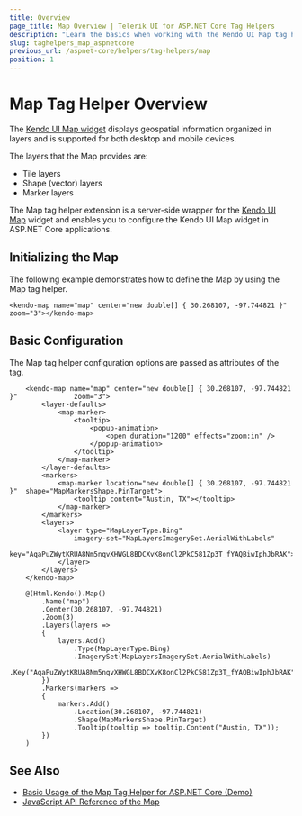 ```yaml
---
title: Overview
page_title: Map Overview | Telerik UI for ASP.NET Core Tag Helpers
description: "Learn the basics when working with the Kendo UI Map tag helper for ASP.NET Core (MVC 6 or ASP.NET Core MVC)."
slug: taghelpers_map_aspnetcore
previous_url: /aspnet-core/helpers/tag-helpers/map
position: 1
---
```


# Map Tag Helper Overview

The [Kendo UI Map widget](http://demos.telerik.com/aspnet-core/map/index) displays geospatial information organized in layers and is supported for both desktop and mobile devices.

The layers that the Map provides are:
* Tile layers
* Shape (vector) layers
* Marker layers

The Map tag helper extension is a server-side wrapper for the [Kendo UI Map](http://demos.telerik.com/aspnet-mvc/map/index) widget and enables you to configure the Kendo UI Map widget in ASP.NET Core applications.

## Initializing the Map

The following example demonstrates how to define the Map by using the Map tag helper.

    <kendo-map name="map" center="new double[] { 30.268107, -97.744821 }" zoom="3"></kendo-map>

## Basic Configuration

The Map tag helper configuration options are passed as attributes of the tag.

```tagHelper
    <kendo-map name="map" center="new double[] { 30.268107, -97.744821 }"              zoom="3">
        <layer-defaults>
            <map-marker>
                <tooltip>
                    <popup-animation>
                        <open duration="1200" effects="zoom:in" />
                    </popup-animation>
                </tooltip>
            </map-marker>
        </layer-defaults>
        <markers>
            <map-marker location="new double[] { 30.268107, -97.744821 }"  shape="MapMarkersShape.PinTarget">
                <tooltip content="Austin, TX"></tooltip>
            </map-marker>
        </markers>
        <layers>
            <layer type="MapLayerType.Bing"
                imagery-set="MapLayersImagerySet.AerialWithLabels"
                key="AqaPuZWytKRUA8Nm5nqvXHWGL8BDCXvK8onCl2PkC581Zp3T_fYAQBiwIphJbRAK">
            </layer>
        </layers>
    </kendo-map>
```
```cshtml
    @(Html.Kendo().Map()
        .Name("map")
        .Center(30.268107, -97.744821)
        .Zoom(3)
        .Layers(layers =>
        {
            layers.Add()
                .Type(MapLayerType.Bing)
                .ImagerySet(MapLayersImagerySet.AerialWithLabels)
                .Key("AqaPuZWytKRUA8Nm5nqvXHWGL8BDCXvK8onCl2PkC581Zp3T_fYAQBiwIphJbRAK");
        })
        .Markers(markers =>
        {
            markers.Add()
                .Location(30.268107, -97.744821)
                .Shape(MapMarkersShape.PinTarget)
                .Tooltip(tooltip => tooltip.Content("Austin, TX"));
        })
    )
```

## See Also

* [Basic Usage of the Map Tag Helper for ASP.NET Core (Demo)](https://demos.telerik.com/aspnet-core/map/tag-helper)
* [JavaScript API Reference of the Map](http://docs.telerik.com/kendo-ui/api/javascript/dataviz/ui/map)
